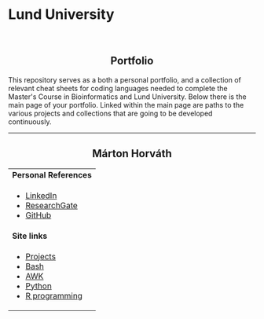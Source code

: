 <h1 align="left">Lund University</h1>
<br/>
<h2 align="center">Portfolio</h2>

This repository serves as a both a personal portfolio, and a collection of relevant cheat sheets for coding languages needed to complete the Master's Course in Bioinformatics and Lund University. Below there is  the main page of your portfolio. Linked within the main page are paths to the various projects and collections that are going to be developed continuously. 

---

<h2 align="center">Márton Horváth</h2>
<table>
  <tbody>
    <tr>
      <td><b>Personal References</b></td>
    </tr>
    <tr>
      <td>
        <ul>
          <li><a href="https://www.linkedin.com/in/m%C3%A1rton-horv%C3%A1th-1302a1206/">LinkedIn</a></li>
          <li><a href="https://www.researchgate.net/profile/Marton-Horvath-7">ResearchGate</a></li>
          <li><a href="https://github.com/MartonHorvath98">GitHub</a></li>
        </ul>
      </td>
    </tr>
    <tr><td><b>Site links</b></td></tr>
    <tr>
      <td>
        <ul>
          <li><a href="./Pages/Projects/README.md">Projects</a></li>
          <li><a href="./Pages/Bash/README.md">Bash</a></li>
          <li><a href="./Pages/AWK/README.md">AWK</a></li>
          <li><a href="./Pages/Python/README.md">Python</a></li>
          <li><a href="./Pages/R/README.md">R programming</a></li>
        </ul>
      </td>
    </tr>
  </tbody>
</table>
